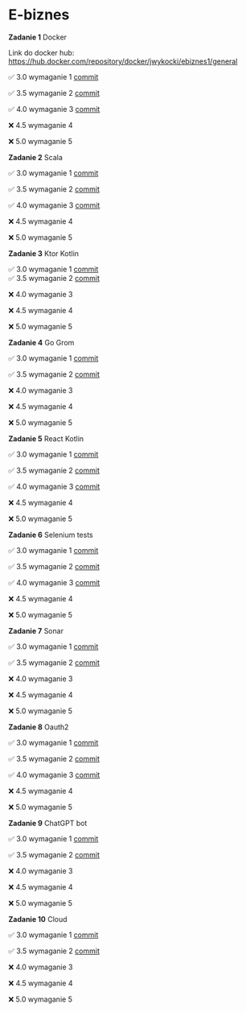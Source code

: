 # E-biznes

**Zadanie 1** Docker

Link do docker hub: https://hub.docker.com/repository/docker/jwykocki/ebiznes1/general

:white_check_mark: 3.0 wymaganie 1 [commit](https://github.com/jwykocki/ebiznes/commit/8d2c9fd4ee164030a7b8a2d9372a3900190f71d2)

:white_check_mark: 3.5 wymaganie 2 [commit](https://github.com/jwykocki/ebiznes/commit/8d2c9fd4ee164030a7b8a2d9372a3900190f71d2)

:white_check_mark: 4.0 wymaganie 3 [commit](https://github.com/jwykocki/ebiznes/commit/8d2c9fd4ee164030a7b8a2d9372a3900190f71d2)

:x: 4.5 wymaganie 4 

:x: 5.0 wymaganie 5

**Zadanie 2** Scala

:white_check_mark: 3.0 wymaganie 1 [commit](https://github.com/jwykocki/ebiznes/commit/9a8402a960a4a8cff9988a74a655d126f4567546)

:white_check_mark: 3.5 wymaganie 2 [commit](https://github.com/jwykocki/ebiznes/commit/9a8402a960a4a8cff9988a74a655d126f4567546)

:white_check_mark: 4.0 wymaganie 3 [commit](https://github.com/jwykocki/ebiznes/commit/9a8402a960a4a8cff9988a74a655d126f4567546)

:x: 4.5 wymaganie 4

:x: 5.0 wymaganie 5

**Zadanie 3** Ktor Kotlin

:white_check_mark: 3.0 wymaganie 1 [commit](https://github.com/jwykocki/ebiznes/pull/1/commits/05d496f3326773199bc3cb1cce50c943936fc649)  
:white_check_mark: 3.5 wymaganie 2 [commit](https://github.com/jwykocki/ebiznes/pull/1/commits/05d496f3326773199bc3cb1cce50c943936fc649)

:x: 4.0 wymaganie 3

:x: 4.5 wymaganie 4

:x: 5.0 wymaganie 5

**Zadanie 4** Go Grom

:white_check_mark: 3.0 wymaganie 1 [commit](https://github.com/jwykocki/ebiznes/pull/2/commits/635b71ff50ff3c79286988194f75b64526dbe5d6)     

:white_check_mark: 3.5 wymaganie 2 [commit](https://github.com/jwykocki/ebiznes/pull/2/commits/635b71ff50ff3c79286988194f75b64526dbe5d6)  

:x: 4.0 wymaganie 3

:x: 4.5 wymaganie 4

:x: 5.0 wymaganie 5

**Zadanie 5** React Kotlin

:white_check_mark: 3.0 wymaganie 1 [commit](https://github.com/jwykocki/ebiznes/pull/3/commits/c267a571229bb58ec51c6a1800b36dfdf9e906cf)

:white_check_mark: 3.5 wymaganie 2 [commit](https://github.com/jwykocki/ebiznes/pull/3/commits/c267a571229bb58ec51c6a1800b36dfdf9e906cf)

:white_check_mark: 4.0 wymaganie 3 [commit](https://github.com/jwykocki/ebiznes/pull/3/commits/c267a571229bb58ec51c6a1800b36dfdf9e906cf)

:x: 4.5 wymaganie 4

:x: 5.0 wymaganie 5

**Zadanie 6** Selenium tests

:white_check_mark: 3.0 wymaganie 1 [commit](https://github.com/jwykocki/ebiznes/pull/5/commits/4b1bba1bb3957cb9361e33db94bace837a61e2ac)  

:white_check_mark: 3.5 wymaganie 2 [commit](https://github.com/jwykocki/ebiznes/pull/5/commits/4b1bba1bb3957cb9361e33db94bace837a61e2ac)  

:white_check_mark: 4.0 wymaganie 3 [commit](https://github.com/jwykocki/ebiznes/pull/5/commits/bbcb9a092096c6280220f2d86950aab553f3bda6)  

:x: 4.5 wymaganie 4

:x: 5.0 wymaganie 5

**Zadanie 7** Sonar

:white_check_mark: 3.0 wymaganie 1 [commit](https://github.com/jwykocki/kotlin-backend/pull/1/commits/52c8d6c635753bc99f47a393068755e4b5d59a3e)

:white_check_mark: 3.5 wymaganie 2 [commit](https://github.com/jwykocki/kotlin-backend/pull/1/commits/52c8d6c635753bc99f47a393068755e4b5d59a3e)

:x: 4.0 wymaganie 3

:x: 4.5 wymaganie 4

:x: 5.0 wymaganie 5

**Zadanie 8** Oauth2

:white_check_mark: 3.0 wymaganie 1 [commit](https://github.com/jwykocki/ebiznes/pull/7/commits/4796e945d8234b4f5ed4850ec3aa799a109e5cdc
)

:white_check_mark: 3.5 wymaganie 2 [commit](https://github.com/jwykocki/ebiznes/pull/7/commits/4796e945d8234b4f5ed4850ec3aa799a109e5cdc)

:white_check_mark: 4.0 wymaganie 3 [commit](https://github.com/jwykocki/ebiznes/pull/7/commits/4796e945d8234b4f5ed4850ec3aa799a109e5cdc)

:x: 4.5 wymaganie 4

:x: 5.0 wymaganie 5

**Zadanie 9** ChatGPT bot

:white_check_mark: 3.0 wymaganie 1 [commit](https://github.com/jwykocki/ebiznes/pull/8/commits/9160f6301c3e880020c0daee80f105b20e708995
)

:white_check_mark: 3.5 wymaganie 2 [commit](https://github.com/jwykocki/ebiznes/pull/8/commits/9160f6301c3e880020c0daee80f105b20e708995
)

:x: 4.0 wymaganie 3 

:x: 4.5 wymaganie 4

:x: 5.0 wymaganie 5

**Zadanie 10** Cloud

:white_check_mark: 3.0 wymaganie 1 [commit](https://github.com/jwykocki/ebiznes/pull/9/commits/85c52f1684d7eeceead3893f4437025c29d9a846
)

:white_check_mark: 3.5 wymaganie 2 [commit](https://github.com/jwykocki/ebiznes/pull/9/commits/405084b3cafd02b3bd27ddb217c48e2f3695c891)

:x: 4.0 wymaganie 3

:x: 4.5 wymaganie 4

:x: 5.0 wymaganie 5





